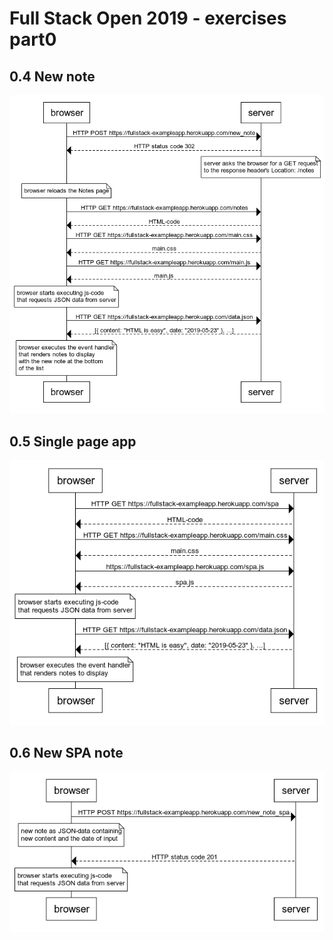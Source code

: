 # Full Stack Open 2019 - exercises part0

## 0.4 New note

<img src="./04_new_note.png">

## 0.5 Single page app

<img src="./05_spa.png">

## 0.6 New SPA note

<img src="06_new_spa_note.png">
